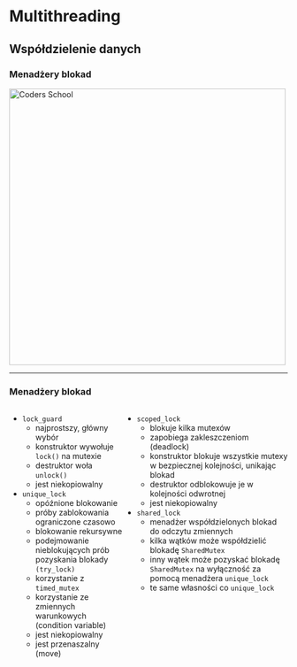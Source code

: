 <!-- .slide: data-background="#111111" -->

# Multithreading

## Współdzielenie danych

### Menadżery blokad

<a href="https://coders.school">
    <img width="500" data-src="../coders_school_logo.png" alt="Coders School" class="plain">
</a>

___

### Menadżery blokad

<div style="display: flex;">

<div>

* <!-- .element: class="fragment fade-in" --> <code>lock_guard<Mutex></code>
    * <!-- .element: class="fragment fade-in" --> najprostszy, główny wybór
    * <!-- .element: class="fragment fade-in" --> konstruktor wywołuje <code>lock()</code> na mutexie
    * <!-- .element: class="fragment fade-in" --> destruktor woła <code>unlock()</code>
    * <!-- .element: class="fragment fade-in" --> jest niekopiowalny
* <!-- .element: class="fragment fade-in" --> <code>unique_lock<Mutex></code>
    * <!-- .element: class="fragment fade-in" --> opóźnione blokowanie
    * <!-- .element: class="fragment fade-in" --> próby zablokowania ograniczone czasowo
    * <!-- .element: class="fragment fade-in" --> blokowanie rekursywne
    * <!-- .element: class="fragment fade-in" --> podejmowanie nieblokujących prób pozyskania blokady <code>(try_lock)</code>
    * <!-- .element: class="fragment fade-in" --> korzystanie z <code>timed_mutex</code>
    * <!-- .element: class="fragment fade-in" --> korzystanie ze zmiennych warunkowych (condition variable)
    * <!-- .element: class="fragment fade-in" --> jest niekopiowalny
    * <!-- .element: class="fragment fade-in" --> jest przenaszalny (move)

</div>

<div>

* <!-- .element: class="fragment fade-in" --> <code>scoped_lock<Mutexes…></code>
    * <!-- .element: class="fragment fade-in" --> blokuje kilka mutexów
    * <!-- .element: class="fragment fade-in" --> zapobiega zakleszczeniom (deadlock)
    * <!-- .element: class="fragment fade-in" --> konstruktor blokuje wszystkie mutexy w bezpiecznej kolejności, unikając blokad
    * <!-- .element: class="fragment fade-in" --> destruktor odblokowuje je w kolejności odwrotnej
    * <!-- .element: class="fragment fade-in" --> jest niekopiowalny
* <!-- .element: class="fragment fade-in" --> <code>shared_lock<SharedMutex></code>
    * <!-- .element: class="fragment fade-in" --> menadżer współdzielonych blokad do odczytu zmiennych
    * <!-- .element: class="fragment fade-in" --> kilka wątków może współdzielić blokadę <code>SharedMutex</code>
    * <!-- .element: class="fragment fade-in" --> inny wątek może pozyskać blokadę <code>SharedMutex</code> na wyłączność za pomocą menadżera <code>unique_lock</code>
    * <!-- .element: class="fragment fade-in" --> te same własności co <code>unique_lock</code>

</div>
